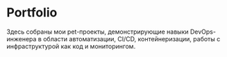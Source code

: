 # Portfolio
Здесь собраны мои pet-проекты, демонстрирующие навыки DevOps-инженера в области автоматизации, CI/CD, контейнеризации, работы с инфраструктурой как код и мониторингом.
